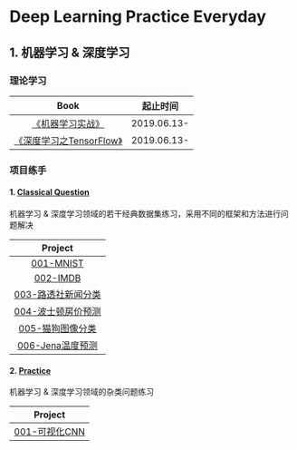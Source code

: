 # Deep Learning Practice Everyday

## 1. 机器学习 & 深度学习

### 理论学习 
|Book|起止时间|
| :--: | :--: | 
|[《机器学习实战》](https://github.com/huuuuusy/Deep-Learning-Practice-Everyday/tree/master/Book/%E6%9C%BA%E5%99%A8%E5%AD%A6%E4%B9%A0%E5%AE%9E%E6%88%98/01-knn)| 2019.06.13-|
|[《深度学习之TensorFlow》](https://github.com/huuuuusy/Deep-Learning-Practice-Everyday/tree/master/Book/%E6%B7%B1%E5%BA%A6%E5%AD%A6%E4%B9%A0%E4%B9%8BTensorFlow)| 2019.06.13-|

### 项目练手

#### 1. [Classical Question](https://github.com/huuuuusy/Deep-Learning-Practice-Everyday/tree/master/Project/Classical%20Question)

机器学习 & 深度学习领域的若干经典数据集练习，采用不同的框架和方法进行问题解决

|Project|
| :--: |
|[001-MNIST](https://github.com/huuuuusy/Deep-Learning-Practice-Everyday/tree/master/DL-ML-Project/Classical%20Question/001-MNIST)|
|[002-IMDB](https://github.com/huuuuusy/Deep-Learning-Practice-Everyday/tree/master/Project/Classical%20Question/002-IMDB)|
|[003-路透社新闻分类](https://github.com/huuuuusy/Deep-Learning-Practice-Everyday/tree/master/DL-ML-Project/Classical%20Question/003-%E8%B7%AF%E9%80%8F%E7%A4%BE%E6%96%B0%E9%97%BB%E5%88%86%E7%B1%BB)|
|[004-波士顿房价预测](https://github.com/huuuuusy/Deep-Learning-Practice-Everyday/tree/master/DL-ML-Project/Classical%20Question/004-%E6%B3%A2%E5%A3%AB%E9%A1%BF%E6%88%BF%E4%BB%B7%E9%A2%84%E6%B5%8B)|
|[005-猫狗图像分类](https://github.com/huuuuusy/Deep-Learning-Practice-Everyday/tree/master/DL-ML-Project/Classical%20Question/005-%E7%8C%AB%E7%8B%97%E5%9B%BE%E5%83%8F%E5%88%86%E7%B1%BB)|
|[006-Jena温度预测](https://github.com/huuuuusy/Deep-Learning-Practice-Everyday/tree/master/DL-ML-Project/Classical%20Question/006-Jena%E6%B8%A9%E5%BA%A6%E9%A2%84%E6%B5%8B)|

#### 2. [Practice](https://github.com/huuuuusy/Deep-Learning-Practice-Everyday/tree/master/Project/Practice)

机器学习 & 深度学习领域的杂类问题练习

|Project|
| :--: |
|[001-可视化CNN](https://github.com/huuuuusy/Deep-Learning-Practice-Everyday/tree/master/DL-ML-Project/Practice/001-%E5%8F%AF%E8%A7%86%E5%8C%96CNN)|
